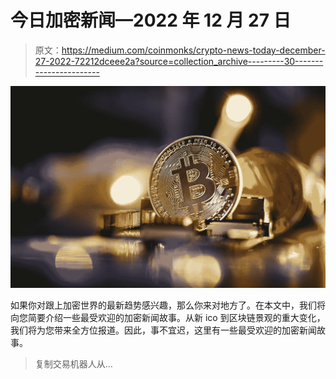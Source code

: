 # 今日加密新闻—2022 年 12 月 27 日

> 原文：<https://medium.com/coinmonks/crypto-news-today-december-27-2022-72212dceee2a?source=collection_archive---------30----------------------->

![](img/e3a96e373f03e9397ebc0c1963ab4455.png)

如果你对跟上加密世界的最新趋势感兴趣，那么你来对地方了。在本文中，我们将向您简要介绍一些最受欢迎的加密新闻故事。从新 ico 到区块链景观的重大变化，我们将为您带来全方位报道。因此，事不宜迟，这里有一些最受欢迎的加密新闻故事。

> 复制交易机器人从…